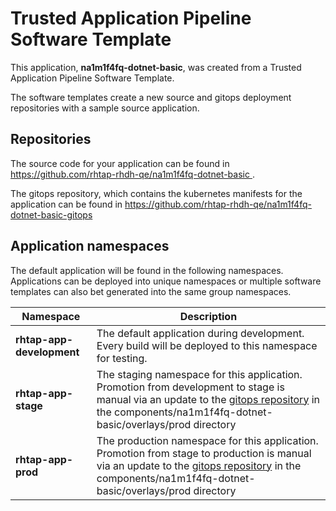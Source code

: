 # Trusted Application Pipeline Software Template

This application, **na1m1f4fq-dotnet-basic**, was created from a Trusted Application Pipeline Software Template.

The software templates create a new source and gitops deployment repositories with a sample source application. 

## Repositories

The source code for your application can be found in [https://github.com/rhtap-rhdh-qe/na1m1f4fq-dotnet-basic ](https://github.com/rhtap-rhdh-qe/na1m1f4fq-dotnet-basic ).
 
The gitops repository, which contains the kubernetes manifests for the application can be found in 
[https://github.com/rhtap-rhdh-qe/na1m1f4fq-dotnet-basic-gitops ](https://github.com/rhtap-rhdh-qe/na1m1f4fq-dotnet-basic-gitops ) 

## Application namespaces 

The default application will be found in the following namespaces. Applications can be deployed into unique namespaces or multiple software templates can also bet generated into the same group namespaces.  

|  Namespace   |  Description   |  
| -------- | -------- |   
| **rhtap-app-development** | The default application during development. Every build will be deployed to this namespace for testing. | 
| **rhtap-app-stage** | The staging namespace for this application. Promotion from development to stage is manual via an update to the [gitops repository](https://github.com/rhtap-rhdh-qe/na1m1f4fq-dotnet-basic-gitops ) in the components/na1m1f4fq-dotnet-basic/overlays/prod directory |  
| **rhtap-app-prod** | The production namespace for this application. Promotion from stage to production is manual via an update to the [gitops repository](https://github.com/rhtap-rhdh-qe/na1m1f4fq-dotnet-basic-gitops ) in the components/na1m1f4fq-dotnet-basic/overlays/prod directory | 